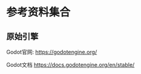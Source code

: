 # 参考资料集合
## 原始引擎
Godot官网: https://godotengine.org/

Godot文档  https://docs.godotengine.org/en/stable/


